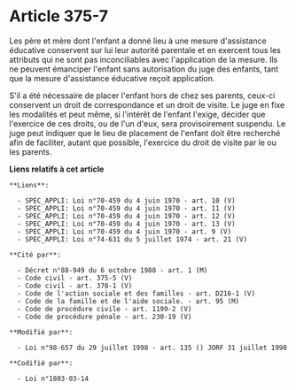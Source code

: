 # Article 375-7

Les père et mère dont l'enfant a donné lieu à une mesure d'assistance éducative conservent sur lui leur autorité parentale et
en exercent tous les attributs qui ne sont pas inconciliables avec l'application de la mesure. Ils ne peuvent émanciper
l'enfant sans autorisation du juge des enfants, tant que la mesure d'assistance éducative reçoit application.

S'il a été nécessaire de placer l'enfant hors de chez ses parents, ceux-ci conservent un droit de correspondance et un droit
de visite. Le juge en fixe les modalités et peut même, si l'intérêt de l'enfant l'exige, décider que l'exercice de ces
droits, ou de l'un d'eux, sera provisoirement suspendu. Le juge peut indiquer que le lieu de placement de l'enfant doit être
recherché afin de faciliter, autant que possible, l'exercice du droit de visite par le ou les parents.

**Liens relatifs à cet article**

	**Liens**:

	  - SPEC_APPLI: Loi n°70-459 du 4 juin 1970 - art. 10 (V)
	  - SPEC_APPLI: Loi n°70-459 du 4 juin 1970 - art. 11 (V)
	  - SPEC_APPLI: Loi n°70-459 du 4 juin 1970 - art. 12 (V)
	  - SPEC_APPLI: Loi n°70-459 du 4 juin 1970 - art. 13 (V)
	  - SPEC_APPLI: Loi n°70-459 du 4 juin 1970 - art. 9 (V)
	  - SPEC_APPLI: Loi n°74-631 du 5 juillet 1974 - art. 21 (V)

	**Cité par**:

	  - Décret n°88-949 du 6 octobre 1988 - art. 1 (M)
	  - Code civil - art. 375-5 (V)
	  - Code civil - art. 378-1 (V)
	  - Code de l'action sociale et des familles - art. D216-1 (V)
	  - Code de la famille et de l'aide sociale. - art. 95 (M)
	  - Code de procédure civile - art. 1199-2 (V)
	  - Code de procédure pénale - art. 230-19 (V)

	**Modifié par**:

	  - Loi n°98-657 du 29 juillet 1998 - art. 135 () JORF 31 juillet 1998

	**Codifié par**:

	  - Loi n°1803-03-14
